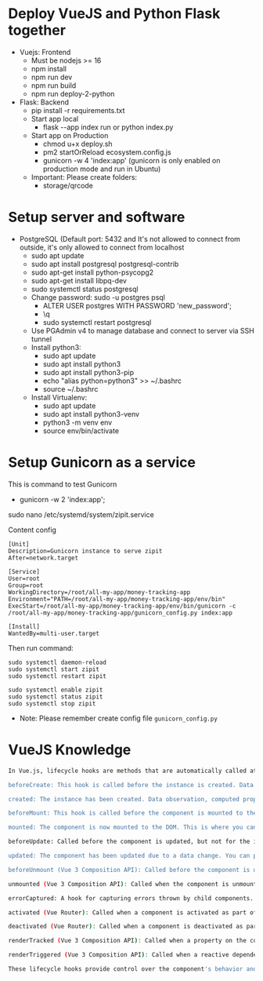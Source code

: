 # Deploy VueJS and Python Flask together
- Vuejs: Frontend
  - Must be nodejs >= 16
  - npm install
  - npm run dev
  - npm run build
  - npm run deploy-2-python
- Flask: Backend
  - pip install -r requirements.txt
  - Start app local
    - flask --app index run or python index.py
  - Start app on Production
    - chmod u+x deploy.sh
    - pm2 startOrReload ecosystem.config.js
    - gunicorn -w 4 'index:app' (gunicorn is only enabled on production mode and run in Ubuntu)
  - Important: Please create folders:
    - storage/qrcode

# Setup server and software
- PostgreSQL (Default port: 5432 and It's not allowed to connect from outside, it's only allowed to connect from localhost
  - sudo apt update
  - sudo apt install postgresql postgresql-contrib
  - sudo apt-get install python-psycopg2
  - sudo apt-get install libpq-dev
  - sudo systemctl status postgresql
  - Change password: sudo -u postgres psql
    - ALTER USER postgres WITH PASSWORD 'new_password';
    - \q
    - sudo systemctl restart postgresql
  - Use PGAdmin v4 to manage database and connect to server via SSH tunnel
  - Install python3:
    - sudo apt update
    - sudo apt install python3
    - sudo apt install python3-pip
    - echo "alias python=python3" >> ~/.bashrc
    - source ~/.bashrc
  - Install Virtualenv:
    - sudo apt update
    - sudo apt install python3-venv
    - python3 -m venv env
    - source env/bin/activate

# Setup Gunicorn as a service
This is command to test Gunicorn
- gunicorn -w 2 'index:app';

sudo nano /etc/systemd/system/zipit.service

Content config
```
[Unit]
Description=Gunicorn instance to serve zipit
After=network.target

[Service]
User=root
Group=root
WorkingDirectory=/root/all-my-app/money-tracking-app
Environment="PATH=/root/all-my-app/money-tracking-app/env/bin"
ExecStart=/root/all-my-app/money-tracking-app/env/bin/gunicorn -c /root/all-my-app/money-tracking-app/gunicorn_config.py index:app

[Install]
WantedBy=multi-user.target

```
Then run command:
```
sudo systemctl daemon-reload
sudo systemctl start zipit
sudo systemctl restart zipit

sudo systemctl enable zipit
sudo systemctl status zipit
sudo systemctl stop zipit
```
- Note: Please remember create config file `gunicorn_config.py`

# VueJS Knowledge
```sh
In Vue.js, lifecycle hooks are methods that are automatically called at different stages of a component's lifecycle. These hooks provide developers with the ability to execute code at specific points in a component's lifecycle. Here's a description of all the available lifecycle hooks in Vue.js:

beforeCreate: This hook is called before the instance is created. Data and events have not been set up yet.

created: The instance has been created. Data observation, computed properties, and methods are set up. However, the DOM is not yet available for interaction.

beforeMount: This hook is called before the component is mounted to the DOM. Useful for setting up things that need to be done before the component renders.

mounted: The component is now mounted to the DOM. This is where you can interact with the DOM or perform actions that require the DOM's presence.

beforeUpdate: Called before the component is updated, but not for the initial render. It's triggered when data changes and the component is about to re-render.

updated: The component has been updated due to a data change. You can perform actions that need to respond to the updated DOM or component state.

beforeUnmount (Vue 3 Composition API): Called before the component is unmounted and destroyed. It's an equivalent of beforeDestroy in the Options API.

unmounted (Vue 3 Composition API): Called when the component is unmounted and destroyed. An equivalent of destroyed in the Options API.

errorCaptured: A hook for capturing errors thrown by child components.

activated (Vue Router): Called when a component is activated as part of a route navigation.

deactivated (Vue Router): Called when a component is deactivated as part of a route navigation.

renderTracked (Vue 3 Composition API): Called when a property on the component is accessed during rendering.

renderTriggered (Vue 3 Composition API): Called when a reactive dependency used in the render function changes.

These lifecycle hooks provide control over the component's behavior and interaction with the application's lifecycle. It's important to use them appropriately based on the needs of your component and application. Keep in mind that with Vue 3 and the Composition API, there are some changes and additional hooks.
```
